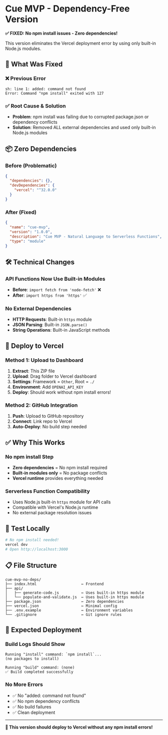 # Cue MVP - Dependency-Free Version

**✅ FIXED: No npm install issues - Zero dependencies!**

This version eliminates the Vercel deployment error by using only built-in Node.js modules.

## 🔧 **What Was Fixed**

### ❌ **Previous Error**
```
sh: line 1: added: command not found
Error: Command "npm install" exited with 127
```

### ✅ **Root Cause & Solution**
- **Problem**: npm install was failing due to corrupted package.json or dependency conflicts
- **Solution**: Removed ALL external dependencies and used only built-in Node.js modules

## 📦 **Zero Dependencies**

### **Before (Problematic)**
```json
{
  "dependencies": {},
  "devDependencies": {
    "vercel": "^32.0.0"
  }
}
```

### **After (Fixed)**
```json
{
  "name": "cue-mvp",
  "version": "1.0.0",
  "description": "Cue MVP - Natural Language to Serverless Functions",
  "type": "module"
}
```

## 🛠 **Technical Changes**

### **API Functions Now Use Built-in Modules**
- **Before**: `import fetch from 'node-fetch'` ❌
- **After**: `import https from 'https'` ✅

### **No External Dependencies**
- **HTTP Requests**: Built-in `https` module
- **JSON Parsing**: Built-in `JSON.parse()`
- **String Operations**: Built-in JavaScript methods

## 🚀 **Deploy to Vercel**

### **Method 1: Upload to Dashboard**
1. **Extract**: This ZIP file
2. **Upload**: Drag folder to Vercel dashboard
3. **Settings**: Framework = `Other`, Root = `./`
4. **Environment**: Add `OPENAI_API_KEY`
5. **Deploy**: Should work without npm install errors!

### **Method 2: GitHub Integration**
1. **Push**: Upload to GitHub repository
2. **Connect**: Link repo to Vercel
3. **Auto-Deploy**: No build step needed

## ✅ **Why This Works**

### **No npm install Step**
- **Zero dependencies** = No npm install required
- **Built-in modules only** = No package conflicts
- **Vercel runtime** provides everything needed

### **Serverless Function Compatibility**
- Uses Node.js built-in `https` module for API calls
- Compatible with Vercel's Node.js runtime
- No external package resolution issues

## 🧪 **Test Locally**

```bash
# No npm install needed!
vercel dev
# Open http://localhost:3000
```

## 📋 **File Structure**

```
cue-mvp-no-deps/
├── index.html                    ← Frontend
├── api/
│   ├── generate-code.js          ← Uses built-in https module
│   └── populate-and-validate.js  ← Uses built-in https module
├── package.json                  ← Zero dependencies
├── vercel.json                   ← Minimal config
├── .env.example                  ← Environment variables
└── .gitignore                    ← Git ignore rules
```

## 🎯 **Expected Deployment**

### **Build Logs Should Show**
```
Running "install" command: `npm install`...
(no packages to install)

Running "build" command: (none)
✅ Build completed successfully
```

### **No More Errors**
- ✅ No "added: command not found"
- ✅ No npm dependency conflicts
- ✅ No build failures
- ✅ Clean deployment

---

**🎉 This version should deploy to Vercel without any npm install errors!**

